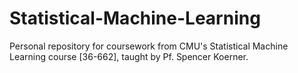 # Statistical-Machine-Learning
Personal repository for coursework from CMU's Statistical Machine Learning course [36-662], taught by Pf. Spencer Koerner.
